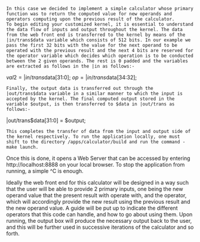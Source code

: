     In this case we decided to implement a simple calculator whose primary function was to return the computed value for new operands and operators computing upon the previous result of the calculator. 
    To begin editing your customized kernel, it is essential to understand the data flow of inputs and output throughout the kernel. The data from the web front end is transferred to the kernel by means of the |in/trans$data variable which consists of 512 bits. In our example we pass the first 32 bits with the value for the next operand to be operated with the previous result and the next 4 bits are reserved for the operator variable which decides which operation is to be conducted between the 2 given operands. The rest is 0 padded and the variables are extracted as follows in the |in as follows:- 
$val2 = |in/trans$data[31:0];
$op =  |in/trans$data[34:32];

    Finally, the output data is transferred out through the |out/trans$data variable in a similar manner to which the input is accepted by the kernel. The final computed output stored in the variable $output, is then transferred to $data in |out/trans as follows:- 
|out/trans$data[31:0] = $output;


    This completes the transfer of data from the input and output side of the kernel respectively. To run the application locally, one must shift to the directory /apps/calculator/build and run the command - make launch.
Once this is done, it opens a Web Server that can be accessed by entering http://localhost:8888 on your local browser. To stop the application from running, a simple ^C is enough. 

Ideally the web front end for this calculator will be designed in a way such that the user will be able to provide 2 primary inputs, one being the new operand value that the present result with operate with, and the operator, which will accordingly provide the new result using the previous result and the new operand value. A guide will be put up to indicate the different operators that this code can handle, and how to go about using them. Upon running, the output box will produce the necessary output back to the user, and this will be further used in successive iterations of the calculator and so forth.



